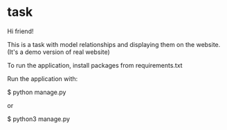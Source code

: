 # task
Hi friend!

This is a task with model relationships and displaying them on the website.
(It's a demo version of real website)

To run the application, install packages from requirements.txt


Run the application with: 

$ python manage.py 

or 

$ python3 manage.py
